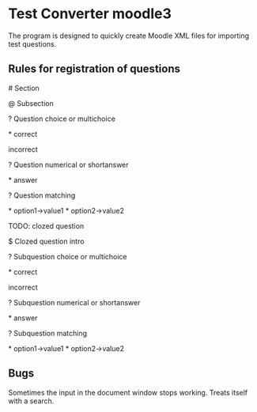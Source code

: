 Test Converter  moodle3
========================

The program is designed to quickly create Moodle XML files
for importing test questions.

Rules for registration of questions
------------------------------------

\# Section

\@ Subsection

? Question choice or multichoice

\* correct

incorrect

? Question numerical or shortanswer

\* answer

? Question matching

\* option1->value1
\* option2->value2

TODO: clozed question

$ Clozed question intro

? Subquestion choice or multichoice

\* correct

incorrect

? Subquestion numerical or shortanswer

\* answer

? Subquestion matching

\* option1->value1
\* option2->value2
 
Bugs
-----

Sometimes the input in the document window stops working. Treats itself with a search.